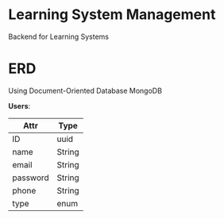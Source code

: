 # Learning System Management
Backend for Learning Systems

# ERD

Using Document-Oriented Database MongoDB

**Users**:

|Attr|Type|
|-----|------|
|ID|uuid|
|name|String|
|email|String|
|password|String|
|phone|String|
|type|enum|
